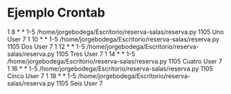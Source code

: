 # Ejemplo Crontab

1 8 * * 1-5 /home/jorgebodega/Escritorio/reserva-salas/reserva.py 1105 Uno User 7
1 10 * * 1-5 /home/jorgebodega/Escritorio/reserva-salas/reserva.py 1105 Dos User 7
1 12 * * 1-5 /home/jorgebodega/Escritorio/reserva-salas/reserva.py 1105 Tres User 7
1 14 * * 1-5 /home/jorgebodega/Escritorio/reserva-salas/reserva.py 1105 Cuatro User 7
1 16 * * 1-5 /home/jorgebodega/Escritorio/reserva-salas/reserva.py 1105 Cinco User 7
1 18 * * 1-5 /home/jorgebodega/Escritorio/reserva-salas/reserva.py 1105 Seis User 7
